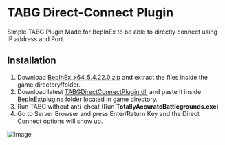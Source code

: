 # TABG Direct-Connect Plugin
Simple TABG Plugin Made for BepInEx to be able to directly connect using IP address and Port.

## Installation
1. Download [BepInEx_x64_5.4.22.0.zip](https://github.com/BepInEx/BepInEx/releases/download/v5.4.22/BepInEx_x64_5.4.22.0.zip) and extract the files inside the game directory/folder.
2. Download latest [TABGDirectConnectPlugin.dll](https://github.com/JunaidIRF/tabg-direct-connect-plugin/releases/latest) and paste it inside BepInEx\plugins folder located in game directory.
3. Run TABG without anti-cheat (Run **TotallyAccurateBattlegrounds.exe**)
4. Go to Server Browser and press Enter/Return Key and the Direct Connect options will show up.

![image](https://github.com/JunaidIRF/tabg-direct-connect-plugin/assets/61500818/4a2ff3fa-52eb-489b-abd5-150b2b55d1ca)
